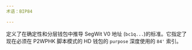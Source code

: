 ```yaml
---
术语：BIP84

---
```

定义了在确定性和分层钱包中推导 SegWit V0 地址 (`bc1q...`)的标准。它指定了现在必须在 P2WPHK 脚本模式的 HD 钱包的 `purpose` 深度使用的 `84'` 索引。